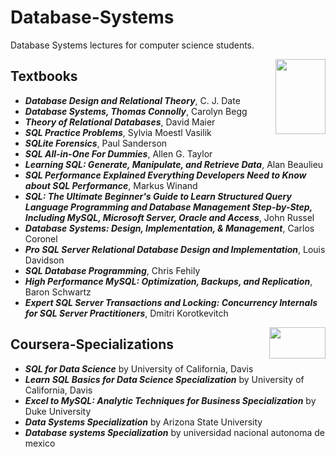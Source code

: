 # Database-Systems
 Database Systems lectures for computer science students.

<img align="right" width="80" height="120" src="https://github.com/cs-MohamedAyman/Computer-Science-Textbooks/blob/master/logos/textbooks.jpg">

## Textbooks

* ***Database Design and Relational Theory***, C. J. Date
* ***Database Systems, Thomas Connolly***, Carolyn Begg
* ***Theory of Relational Databases***, David Maier
* ***SQL Practice Problems***, Sylvia Moestl Vasilik
* ***SQLite Forensics***, Paul Sanderson
* ***SQL All-in-One For Dummies***, Allen G. Taylor
* ***Learning SQL: Generate, Manipulate, and Retrieve Data***, Alan Beaulieu
* ***SQL Performance Explained Everything Developers Need to Know about SQL Performance***, Markus Winand
* ***SQL: The Ultimate Beginner's Guide to Learn Structured Query Language Programming and Database Management Step-by-Step, Including MySQL, Microsoft Server, Oracle and Access***, John Russel
* ***Database Systems: Design, Implementation, & Management***, Carlos Coronel
* ***Pro SQL Server Relational Database Design and Implementation***, Louis Davidson
* ***SQL Database Programming***, Chris Fehily
* ***High Performance MySQL: Optimization, Backups, and Replication***, Baron Schwartz
* ***Expert SQL Server Transactions and Locking: Concurrency Internals for SQL Server Practitioners***, Dmitri Korotkevitch

<img align="right" width="90" height="50" src="https://github.com/cs-MohamedAyman/Coursera-Specializations/blob/master/organizations-logos/coursera.jpg">

## Coursera-Specializations

* ***SQL for Data Science*** by University of California, Davis
* ***Learn SQL Basics for Data Science Specialization*** by University of California, Davis
* ***Excel to MySQL: Analytic Techniques for Business Specialization*** by Duke University
* ***Data Systems Specialization*** by Arizona State University
* ***Database systems Specialization*** by universidad nacional autonoma de mexico
